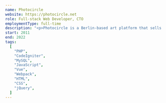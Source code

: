 ```yaml
---
name: Photocircle
website: https://photocircle.net
role: Full-stack Web Developer, CTO
employmentType: full-time
description: "<p>Photocircle is a Berlin-based art platform that sells photographs and artwork to fund social projects. While it originally supported initiatives around the world, since 2021 it has focused on planting trees for each artwork sold.</p> <p>From a technical perspective, it's a large-scale e-commerce platform that we built from scratch. It's a project especially close to my heart, as I’ve been part of the team since its inception and have worked on it for over ten years. I’ve contributed to several redesigns of the website and led the implementation of its mobile version.</p> <p>More broadly, working on Photocircle has given me the opportunity to design and implement a wide range of features: integrating payment systems and multiple payment APIs, automating workflows with third-party services like shops and photo producers, and navigating the ongoing challenges of maintaining a large and complex production system. Overall, the project has played a big role in my growth as a developer.</p>"
start: 2011
end: 2022
tags:
  [
    "PHP",
    "CodeIgniter",
    "MySQL",
    "JavaScript",
    "Vue",
    "Webpack",
    "HTML",
    "CSS",
    "jQuery",
  ]
---
```

